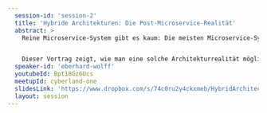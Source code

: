 ```yaml
---
  session-id: 'session-2'
  title: 'Hybride Architekturen: Die Post-Microservice-Realität'
  abstract: >
    Reine Microservice-System gibt es kaum: Die meisten Microservice-Systeme integrieren Systeme, die eine andere Architektur haben. Oder vorhandene System werden zu Microservice migriert. Eine Migration kann sehr lange dauern, sodass oft nur Teile als Microservices vorliegen. So entstehen hybride Architekturen, bei der verschiedene Architekturansätze koexistieren. Dieses Chaos hat nicht nur Nachteile, sondern kann sogar Teil einer Lösung sein, um Systeme langfristig weiterzuentwickeln. 


    Dieser Vortrag zeigt, wie man eine solche Architekturrealität möglichst produktiv nutzt.
  speaker-id: 'eberhard-wolff'
  youtubeId: Bpt18Gz6Ucs
  meetupId: cyberland-one
  slidesLink: 'https://www.dropbox.com/s/74c0ru2y4ckxmeb/HybridArchitecturesThePostMicroservicesReality.pdf?dl=0'
  layout: session
---
```

